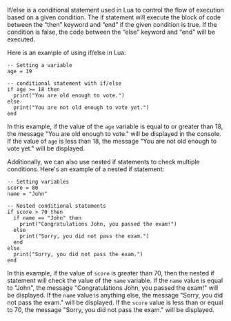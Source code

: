 If/else is a conditional statement used in Lua to control the flow of execution based on a given condition. The if statement will execute the block of code between the “then” keyword and “end” if the given condition is true. If the condition is false, the code between the “else” keyword and “end” will be executed. 

Here is an example of using if/else in Lua:

```
-- Setting a variable
age = 19

-- conditional statement with if/else
if age >= 18 then
  print("You are old enough to vote.")
else
  print("You are not old enough to vote yet.")
end
```

In this example, if the value of the `age` variable is equal to or greater than 18, the message "You are old enough to vote." will be displayed in the console. If the value of `age` is less than 18, the message "You are not old enough to vote yet." will be displayed.

Additionally, we can also use nested if statements to check multiple conditions. Here's an example of a nested if statement:

```
-- Setting variables
score = 80
name = "John"

-- Nested conditional statements
if score > 70 then
  if name == "John" then
    print("Congratulations John, you passed the exam!")
  else
    print("Sorry, you did not pass the exam.")
  end
else
  print("Sorry, you did not pass the exam.")
end
```

In this example, if the value of `score` is greater than 70, then the nested if statement will check the value of the `name` variable. If the `name` value is equal to "John", the message "Congratulations John, you passed the exam!" will be displayed. If the `name` value is anything else, the message "Sorry, you did not pass the exam." will be displayed. If the `score` value is less than or equal to 70, the message "Sorry, you did not pass the exam." will be displayed.